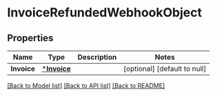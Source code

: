 # InvoiceRefundedWebhookObject

## Properties
Name | Type | Description | Notes
------------ | ------------- | ------------- | -------------
**Invoice** | [***Invoice**](Invoice.md) |  | [optional] [default to null]

[[Back to Model list]](../README.md#documentation-for-models) [[Back to API list]](../README.md#documentation-for-api-endpoints) [[Back to README]](../README.md)


